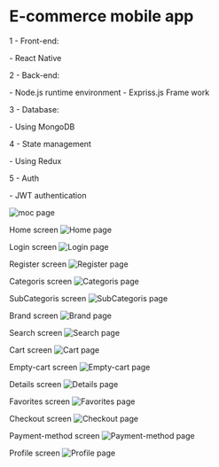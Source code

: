 <h1>E-commerce mobile app</h1>
<p>1 - Front-end:</p> 
  - React Native
<p>2 - Back-end:</p>
  - Node.js runtime environment 
  - Expriss.js Frame work
<p>3 - Database:</p> 
  - Using MongoDB
<p>4 - State management</p>
  - Using Redux
<p>5 - Auth</p>
  - JWT authentication

![moc page](./client/assets/screenshots/moc.jpg)

 Home screen
![Home page](./client/assets/screenshots/home.jpg)

 Login screen
![Login page](./client/assets/screenshots/login.jpg)

 Register screen
![Register page](./client/assets/screenshots/register.jpg)

Categoris screen
![Categoris page](./client/assets/screenshots/categoris.jpg)

SubCategoris screen
![SubCategoris page](./client/assets/screenshots/subCategoris.jpg)

Brand screen
![Brand page](./client/assets/screenshots/brand.jpg)

Search screen
![Search page](./client/assets/screenshots/search.jpg)

Cart screen
![Cart page](./client/assets/screenshots/cart.jpg) 

Empty-cart screen
![Empty-cart page](./client/assets/screenshots/empty-cart.jpg)

Details screen
![Details page](./client/assets/screenshots/details.jpg)

Favorites screen
![Favorites page](./client/assets/screenshots/favorites.jpg)

Checkout screen
![Checkout page](./client/assets/screenshots/checkout.jpg) 

Payment-method screen
![Payment-method page](./client/assets/screenshots/payment-method.jpg)

Profile screen
![Profile page](./client/assets/screenshots/profile.jpg)
